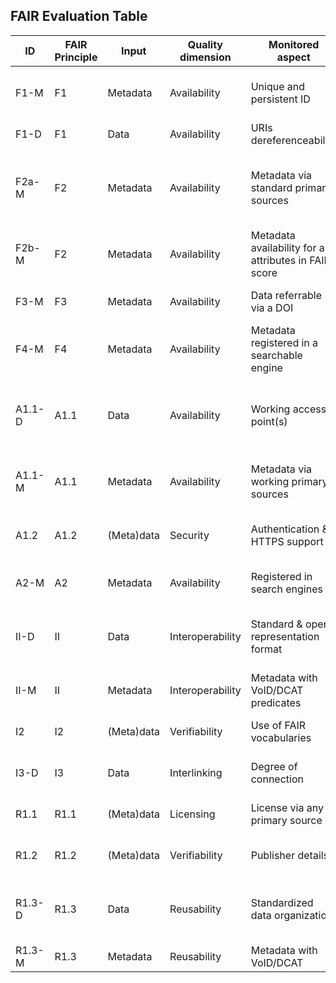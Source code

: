 <script src="https://polyfill.io/v3/polyfill.min.js?features=es6"></script>
<script id="MathJax-script" async
  src="https://cdn.jsdelivr.net/npm/mathjax@3/es5/tex-mml-chtml.js">
</script>

## FAIR Evaluation Table

| ID     | FAIR Principle | Input       | Quality dimension | Monitored aspect                                      | Scoring function |
|--------|----------------|-------------|-------------------|-------------------------------------------------------|------------------|
| F1-M   | F1             | Metadata    | Availability      | Unique and persistent ID                              | 1, dataset registered in a search engine that provides a persistent DOI<br>0, otherwise |
| F1-D   | F1             | Data        | Availability      | URIs dereferenceability                               | $\text{Dereferenceability}(U_g^D) = \frac{|\text{Dereferenceable URIs}|}{|U_g^D|}, \text{ with } |U_g^D| = 5000$ URIs used as subjects |
| F2a-M  | F2             | Metadata    | Availability      | Metadata via standard primary sources                 | 1, dataset attached to a SPARQL endpoint, registered in a searchable search engine, or described via VoID/DCAT<br>0, otherwise |
| F2b-M  | F2             | Metadata    | Availability      | Metadata availability for all attributes in FAIR score | $\frac{\text{Covered metadata attributes}}{\text{Required metadata attributes}}$ |
| F3-M   | F3             | Metadata    | Availability      | Data referrable via a DOI                             | 1, metadata attach DOI(s) to data<br>0, otherwise |
| F4-M   | F4             | Metadata    | Availability      | Metadata registered in a searchable engine            | 1, dataset registered in any search engine<br>0, otherwise |
| A1.1-D | A1.1           | Data        | Availability      | Working access point(s)                               | 1, operational SPARQL endpoint or accessible dump(s)<br>0.5, accessible but not operational<br>0, otherwise |
| A1.1-M | A1.1           | Metadata    | Availability      | Metadata via working primary sources                  | 1, primary sources from F2a-M contain any metadata<br>0, otherwise |
| A1.2   | A1.2           | (Meta)data  | Security          | Authentication & HTTPS support                        | 1, security requirements discoverable via SPARQL query<br>0, otherwise |
| A2-M   | A2             | Metadata    | Availability      | Registered in search engines                          | 1, dataset registered in any search engine<br>0, otherwise |
| II-D   | II             | Data        | Interoperability  | Standard & open representation format                 | 1, data dump(s) have valid mediatypes or ontologies in OWL/RDF(S)<br>0, otherwise |
| II-M   | II             | Metadata    | Interoperability  | Metadata with VoID/DCAT predicates                    | 1, metadata published using VoID/DCAT<br>0, otherwise |
| I2     | I2             | (Meta)data  | Verifiability     | Use of FAIR vocabularies                              | $\frac{\#\text{FAIR vocabularies}}{\#\text{all vocabularies}}$ |
| I3-D   | I3             | Data        | Interlinking      | Degree of connection                                  | 1, dataset contains a link to another dataset<br>0, otherwise |
| R1.1   | R1.1           | (Meta)data  | Licensing         | License via any primary source                        | 1, license explicitly reported<br>0, otherwise |
| R1.2   | R1.2           | (Meta)data  | Verifiability     | Publisher details                                     | 1, publisher info explicitly reported<br>0, otherwise |
| R1.3-D | R1.3           | Data        | Reusability       | Standardized data organization                        | 1, SPARQL endpoint or dump(s) with valid mediatypes or OWL/RDF(S)<br>0, otherwise |
| R1.3-M | R1.3           | Metadata    | Reusability       | Metadata with VoID/DCAT                              | Same as II-M |